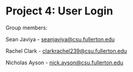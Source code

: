 # Project 4: User Login

Group members:

Sean Javiya - seanjaviya@csu.fullerton.edu

Rachel Clark - clarkrachel239@csu.fullerton.edu

Nicholas Ayson - nick.ayson@csu.fullerton.edu
